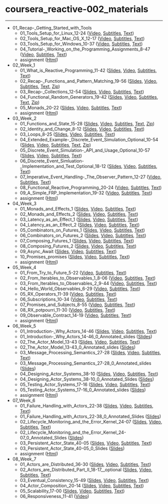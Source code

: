 # coursera_reactive-002_materials
---
* 01_Recap-_Getting_Started_with_Tools
	* 01_Tools_Setup_for_Linux_12-24 ([Video](01_Recap-_Getting_Started_with_Tools/01_Tools_Setup_for_Linux_12-24.mp4), [Subtitles](01_Recap-_Getting_Started_with_Tools/01_Tools_Setup_for_Linux_12-24.srt), [Text](01_Recap-_Getting_Started_with_Tools/01_Tools_Setup_for_Linux_12-24.txt))
	* 02_Tools_Setup_for_Mac_OS_X_12-17 ([Video](01_Recap-_Getting_Started_with_Tools/02_Tools_Setup_for_Mac_OS_X_12-17.mp4), [Subtitles](01_Recap-_Getting_Started_with_Tools/02_Tools_Setup_for_Mac_OS_X_12-17.srt), [Text](01_Recap-_Getting_Started_with_Tools/02_Tools_Setup_for_Mac_OS_X_12-17.txt))
	* 03_Tools_Setup_for_Windows_10-37 ([Video](01_Recap-_Getting_Started_with_Tools/03_Tools_Setup_for_Windows_10-37.mp4), [Subtitles](01_Recap-_Getting_Started_with_Tools/03_Tools_Setup_for_Windows_10-37.srt), [Text](01_Recap-_Getting_Started_with_Tools/03_Tools_Setup_for_Windows_10-37.txt))
	* 04_Tutorial-_Working_on_the_Programming_Assignments_8-47 ([Video](01_Recap-_Getting_Started_with_Tools/04_Tutorial-_Working_on_the_Programming_Assignments_8-47.mp4), [Subtitles](01_Recap-_Getting_Started_with_Tools/04_Tutorial-_Working_on_the_Programming_Assignments_8-47.srt), [Text](01_Recap-_Getting_Started_with_Tools/04_Tutorial-_Working_on_the_Programming_Assignments_8-47.txt))
	* assignment ([Html](01_Recap-_Getting_Started_with_Tools/assignment.html))
* 02_Week_1
	* 01_What_is_Reactive_Programming_11-42 ([Slides](02_Week_1/01_What_is_Reactive_Programming_11-42.pdf), [Video](02_Week_1/01_What_is_Reactive_Programming_11-42.mp4), [Subtitles](02_Week_1/01_What_is_Reactive_Programming_11-42.srt), [Text](02_Week_1/01_What_is_Reactive_Programming_11-42.txt))
	* 02_Recap-_Functions_and_Pattern_Matching_19-56 ([Slides](02_Week_1/02_Recap-_Functions_and_Pattern_Matching_19-56.pdf), [Video](02_Week_1/02_Recap-_Functions_and_Pattern_Matching_19-56.mp4), [Subtitles](02_Week_1/02_Recap-_Functions_and_Pattern_Matching_19-56.srt), [Text](02_Week_1/02_Recap-_Functions_and_Pattern_Matching_19-56.txt), [Zip](02_Week_1/02_Recap-_Functions_and_Pattern_Matching_19-56.zip))
	* 03_Recap-_Collections_12-54 ([Slides](02_Week_1/03_Recap-_Collections_12-54.pdf), [Video](02_Week_1/03_Recap-_Collections_12-54.mp4), [Subtitles](02_Week_1/03_Recap-_Collections_12-54.srt), [Text](02_Week_1/03_Recap-_Collections_12-54.txt))
	* 04_Functional_Random_Generators_19-42 ([Slides](02_Week_1/04_Functional_Random_Generators_19-42.pdf), [Video](02_Week_1/04_Functional_Random_Generators_19-42.mp4), [Subtitles](02_Week_1/04_Functional_Random_Generators_19-42.srt), [Text](02_Week_1/04_Functional_Random_Generators_19-42.txt), [Zip](02_Week_1/04_Functional_Random_Generators_19-42.zip))
	* 05_Monads_20-22 ([Slides](02_Week_1/05_Monads_20-22.pdf), [Video](02_Week_1/05_Monads_20-22.mp4), [Subtitles](02_Week_1/05_Monads_20-22.srt), [Text](02_Week_1/05_Monads_20-22.txt))
	* assignment ([Html](02_Week_1/assignment.html))
* 03_Week_2
	* 01_Functions_and_State_15-28 ([Slides](03_Week_2/01_Functions_and_State_15-28.pdf), [Video](03_Week_2/01_Functions_and_State_15-28.mp4), [Subtitles](03_Week_2/01_Functions_and_State_15-28.srt), [Text](03_Week_2/01_Functions_and_State_15-28.txt), [Zip](03_Week_2/01_Functions_and_State_15-28.zip))
	* 02_Identity_and_Change_8-12 ([Slides](03_Week_2/02_Identity_and_Change_8-12.pdf), [Video](03_Week_2/02_Identity_and_Change_8-12.mp4), [Subtitles](03_Week_2/02_Identity_and_Change_8-12.srt), [Text](03_Week_2/02_Identity_and_Change_8-12.txt))
	* 03_Loops_8-25 ([Slides](03_Week_2/03_Loops_8-25.pdf), [Video](03_Week_2/03_Loops_8-25.mp4), [Subtitles](03_Week_2/03_Loops_8-25.srt), [Text](03_Week_2/03_Loops_8-25.txt))
	* 04_Extended_Example-_Discrete_Event_Simulation_Optional_10-54 ([Slides](03_Week_2/04_Extended_Example-_Discrete_Event_Simulation_Optional_10-54.pdf), [Video](03_Week_2/04_Extended_Example-_Discrete_Event_Simulation_Optional_10-54.mp4), [Subtitles](03_Week_2/04_Extended_Example-_Discrete_Event_Simulation_Optional_10-54.srt), [Text](03_Week_2/04_Extended_Example-_Discrete_Event_Simulation_Optional_10-54.txt), [Zip](03_Week_2/04_Extended_Example-_Discrete_Event_Simulation_Optional_10-54.zip))
	* 05_Discrete_Event_Simulation-_API_and_Usage_Optional_10-57 ([Slides](03_Week_2/05_Discrete_Event_Simulation-_API_and_Usage_Optional_10-57.pdf), [Video](03_Week_2/05_Discrete_Event_Simulation-_API_and_Usage_Optional_10-57.mp4), [Subtitles](03_Week_2/05_Discrete_Event_Simulation-_API_and_Usage_Optional_10-57.srt), [Text](03_Week_2/05_Discrete_Event_Simulation-_API_and_Usage_Optional_10-57.txt))
	* 06_Discrete_Event_Simluation-_Implementation_and_Test_Optional_18-12 ([Slides](03_Week_2/06_Discrete_Event_Simluation-_Implementation_and_Test_Optional_18-12.pdf), [Video](03_Week_2/06_Discrete_Event_Simluation-_Implementation_and_Test_Optional_18-12.mp4), [Subtitles](03_Week_2/06_Discrete_Event_Simluation-_Implementation_and_Test_Optional_18-12.srt), [Text](03_Week_2/06_Discrete_Event_Simluation-_Implementation_and_Test_Optional_18-12.txt))
	* 07_Imperative_Event_Handling-_The_Observer_Pattern_12-27 ([Video](03_Week_2/07_Imperative_Event_Handling-_The_Observer_Pattern_12-27.mp4), [Subtitles](03_Week_2/07_Imperative_Event_Handling-_The_Observer_Pattern_12-27.srt), [Text](03_Week_2/07_Imperative_Event_Handling-_The_Observer_Pattern_12-27.txt))
	* 08_Functional_Reactive_Programming_20-24 ([Video](03_Week_2/08_Functional_Reactive_Programming_20-24.mp4), [Subtitles](03_Week_2/08_Functional_Reactive_Programming_20-24.srt), [Text](03_Week_2/08_Functional_Reactive_Programming_20-24.txt))
	* 09_A_Simple_FRP_Implementation_19-32 ([Video](03_Week_2/09_A_Simple_FRP_Implementation_19-32.mp4), [Subtitles](03_Week_2/09_A_Simple_FRP_Implementation_19-32.srt), [Text](03_Week_2/09_A_Simple_FRP_Implementation_19-32.txt))
	* assignment ([Html](03_Week_2/assignment.html))
* 04_Week_3
	* 01_Monads_and_Effects_1 ([Slides](04_Week_3/01_Monads_and_Effects_1.pdf), [Video](04_Week_3/01_Monads_and_Effects_1.mp4), [Subtitles](04_Week_3/01_Monads_and_Effects_1.srt), [Text](04_Week_3/01_Monads_and_Effects_1.txt))
	* 02_Monads_and_Effects_2 ([Slides](04_Week_3/02_Monads_and_Effects_2.pdf), [Video](04_Week_3/02_Monads_and_Effects_2.mp4), [Subtitles](04_Week_3/02_Monads_and_Effects_2.srt), [Text](04_Week_3/02_Monads_and_Effects_2.txt))
	* 03_Latency_as_an_Effect_1 ([Slides](04_Week_3/03_Latency_as_an_Effect_1.pdf), [Video](04_Week_3/03_Latency_as_an_Effect_1.mp4), [Subtitles](04_Week_3/03_Latency_as_an_Effect_1.srt), [Text](04_Week_3/03_Latency_as_an_Effect_1.txt))
	* 04_Latency_as_an_Effect_2 ([Slides](04_Week_3/04_Latency_as_an_Effect_2.pdf), [Video](04_Week_3/04_Latency_as_an_Effect_2.mp4), [Subtitles](04_Week_3/04_Latency_as_an_Effect_2.srt), [Text](04_Week_3/04_Latency_as_an_Effect_2.txt))
	* 05_Combinators_on_Futures_1 ([Slides](04_Week_3/05_Combinators_on_Futures_1.pdf), [Video](04_Week_3/05_Combinators_on_Futures_1.mp4), [Subtitles](04_Week_3/05_Combinators_on_Futures_1.srt), [Text](04_Week_3/05_Combinators_on_Futures_1.txt))
	* 06_Combinators_on_Futures_2 ([Slides](04_Week_3/06_Combinators_on_Futures_2.pdf), [Video](04_Week_3/06_Combinators_on_Futures_2.mp4), [Subtitles](04_Week_3/06_Combinators_on_Futures_2.srt), [Text](04_Week_3/06_Combinators_on_Futures_2.txt))
	* 07_Composing_Futures_1 ([Slides](04_Week_3/07_Composing_Futures_1.pdf), [Video](04_Week_3/07_Composing_Futures_1.mp4), [Subtitles](04_Week_3/07_Composing_Futures_1.srt), [Text](04_Week_3/07_Composing_Futures_1.txt))
	* 08_Composing_Futures_2 ([Slides](04_Week_3/08_Composing_Futures_2.pdf), [Video](04_Week_3/08_Composing_Futures_2.mp4), [Subtitles](04_Week_3/08_Composing_Futures_2.srt), [Text](04_Week_3/08_Composing_Futures_2.txt))
	* 09_Async_Await ([Slides](04_Week_3/09_Async_Await.pdf), [Video](04_Week_3/09_Async_Await.mp4), [Subtitles](04_Week_3/09_Async_Await.srt), [Text](04_Week_3/09_Async_Await.txt))
	* 10_Promises_promises ([Slides](04_Week_3/10_Promises_promises.pdf), [Video](04_Week_3/10_Promises_promises.mp4), [Subtitles](04_Week_3/10_Promises_promises.srt), [Text](04_Week_3/10_Promises_promises.txt))
	* assignment ([Html](04_Week_3/assignment.html))
* 05_Week_4
	* 01_From_Try_to_Future_5-22 ([Video](05_Week_4/01_From_Try_to_Future_5-22.mp4), [Subtitles](05_Week_4/01_From_Try_to_Future_5-22.srt), [Text](05_Week_4/01_From_Try_to_Future_5-22.txt))
	* 02_From_Iterables_to_Observables_1_8-06 ([Video](05_Week_4/02_From_Iterables_to_Observables_1_8-06.mp4), [Subtitles](05_Week_4/02_From_Iterables_to_Observables_1_8-06.srt), [Text](05_Week_4/02_From_Iterables_to_Observables_1_8-06.txt))
	* 03_From_Iterables_to_Observables_2_9-44 ([Video](05_Week_4/03_From_Iterables_to_Observables_2_9-44.mp4), [Subtitles](05_Week_4/03_From_Iterables_to_Observables_2_9-44.srt), [Text](05_Week_4/03_From_Iterables_to_Observables_2_9-44.txt))
	* 04_Hello_World_Observables_6-29 ([Video](05_Week_4/04_Hello_World_Observables_6-29.mp4), [Subtitles](05_Week_4/04_Hello_World_Observables_6-29.srt), [Text](05_Week_4/04_Hello_World_Observables_6-29.txt))
	* 05_RX_Operators_11-39 ([Video](05_Week_4/05_RX_Operators_11-39.mp4), [Subtitles](05_Week_4/05_RX_Operators_11-39.srt), [Text](05_Week_4/05_RX_Operators_11-39.txt))
	* 06_Subscriptions_10-34 ([Video](05_Week_4/06_Subscriptions_10-34.mp4), [Subtitles](05_Week_4/06_Subscriptions_10-34.srt), [Text](05_Week_4/06_Subscriptions_10-34.txt))
	* 07_Promises_and_Subjects_8-55 ([Video](05_Week_4/07_Promises_and_Subjects_8-55.mp4), [Subtitles](05_Week_4/07_Promises_and_Subjects_8-55.srt), [Text](05_Week_4/07_Promises_and_Subjects_8-55.txt))
	* 08_RX_potpourri_11-30 ([Video](05_Week_4/08_RX_potpourri_11-30.mp4), [Subtitles](05_Week_4/08_RX_potpourri_11-30.srt), [Text](05_Week_4/08_RX_potpourri_11-30.txt))
	* 09_Observable_Contract_14-19 ([Video](05_Week_4/09_Observable_Contract_14-19.mp4), [Subtitles](05_Week_4/09_Observable_Contract_14-19.srt), [Text](05_Week_4/09_Observable_Contract_14-19.txt))
	* assignment ([Html](05_Week_4/assignment.html))
* 06_Week_5
	* 01_Introduction-_Why_Actors_14-46 ([Slides](06_Week_5/01_Introduction-_Why_Actors_14-46.pdf), [Video](06_Week_5/01_Introduction-_Why_Actors_14-46.mp4), [Subtitles](06_Week_5/01_Introduction-_Why_Actors_14-46.srt), [Text](06_Week_5/01_Introduction-_Why_Actors_14-46.txt))
	* 01_Introduction-_Why_Actors_14-46_0_Annotated_slides ([Slides](06_Week_5/01_Introduction-_Why_Actors_14-46_0_Annotated_slides.pdf))
	* 02_The_Actor_Model_13-43 ([Slides](06_Week_5/02_The_Actor_Model_13-43.pdf), [Video](06_Week_5/02_The_Actor_Model_13-43.mp4), [Subtitles](06_Week_5/02_The_Actor_Model_13-43.srt), [Text](06_Week_5/02_The_Actor_Model_13-43.txt))
	* 02_The_Actor_Model_13-43_0_Annotated_slides ([Slides](06_Week_5/02_The_Actor_Model_13-43_0_Annotated_slides.pdf))
	* 03_Message_Processing_Semantics_27-28 ([Slides](06_Week_5/03_Message_Processing_Semantics_27-28.pdf), [Video](06_Week_5/03_Message_Processing_Semantics_27-28.mp4), [Subtitles](06_Week_5/03_Message_Processing_Semantics_27-28.srt), [Text](06_Week_5/03_Message_Processing_Semantics_27-28.txt))
	* 03_Message_Processing_Semantics_27-28_0_Annotated_slides ([Slides](06_Week_5/03_Message_Processing_Semantics_27-28_0_Annotated_slides.pdf))
	* 04_Designing_Actor_Systems_38-10 ([Slides](06_Week_5/04_Designing_Actor_Systems_38-10.pdf), [Video](06_Week_5/04_Designing_Actor_Systems_38-10.mp4), [Subtitles](06_Week_5/04_Designing_Actor_Systems_38-10.srt), [Text](06_Week_5/04_Designing_Actor_Systems_38-10.txt))
	* 04_Designing_Actor_Systems_38-10_0_Annotated_Slides ([Slides](06_Week_5/04_Designing_Actor_Systems_38-10_0_Annotated_Slides.pdf))
	* 05_Testing_Actor_Systems_17-16 ([Slides](06_Week_5/05_Testing_Actor_Systems_17-16.pdf), [Video](06_Week_5/05_Testing_Actor_Systems_17-16.mp4), [Subtitles](06_Week_5/05_Testing_Actor_Systems_17-16.srt), [Text](06_Week_5/05_Testing_Actor_Systems_17-16.txt))
	* 05_Testing_Actor_Systems_17-16_0_Annotated_slides ([Slides](06_Week_5/05_Testing_Actor_Systems_17-16_0_Annotated_slides.pdf))
	* assignment ([Html](06_Week_5/assignment.html))
* 07_Week_6
	* 01_Failure_Handling_with_Actors_22-38 ([Slides](07_Week_6/01_Failure_Handling_with_Actors_22-38.pdf), [Video](07_Week_6/01_Failure_Handling_with_Actors_22-38.mp4), [Subtitles](07_Week_6/01_Failure_Handling_with_Actors_22-38.srt), [Text](07_Week_6/01_Failure_Handling_with_Actors_22-38.txt))
	* 01_Failure_Handling_with_Actors_22-38_0_Annotated_Slides ([Slides](07_Week_6/01_Failure_Handling_with_Actors_22-38_0_Annotated_Slides.pdf))
	* 02_Lifecycle_Monitoring_and_the_Error_Kernel_24-07 ([Slides](07_Week_6/02_Lifecycle_Monitoring_and_the_Error_Kernel_24-07.pdf), [Video](07_Week_6/02_Lifecycle_Monitoring_and_the_Error_Kernel_24-07.mp4), [Subtitles](07_Week_6/02_Lifecycle_Monitoring_and_the_Error_Kernel_24-07.srt), [Text](07_Week_6/02_Lifecycle_Monitoring_and_the_Error_Kernel_24-07.txt))
	* 02_Lifecycle_Monitoring_and_the_Error_Kernel_24-07_0_Annotated_Slides ([Slides](07_Week_6/02_Lifecycle_Monitoring_and_the_Error_Kernel_24-07_0_Annotated_Slides.pdf))
	* 03_Persistent_Actor_State_40-05 ([Slides](07_Week_6/03_Persistent_Actor_State_40-05.pdf), [Video](07_Week_6/03_Persistent_Actor_State_40-05.mp4), [Subtitles](07_Week_6/03_Persistent_Actor_State_40-05.srt), [Text](07_Week_6/03_Persistent_Actor_State_40-05.txt))
	* 03_Persistent_Actor_State_40-05_0_Slides ([Slides](07_Week_6/03_Persistent_Actor_State_40-05_0_Slides.pdf))
	* assignment ([Html](07_Week_6/assignment.html))
* 08_Week_7
	* 01_Actors_are_Distributed_36-30 ([Slides](08_Week_7/01_Actors_are_Distributed_36-30.pdf), [Video](08_Week_7/01_Actors_are_Distributed_36-30.mp4), [Subtitles](08_Week_7/01_Actors_are_Distributed_36-30.srt), [Text](08_Week_7/01_Actors_are_Distributed_36-30.txt))
	* 02_Actors_are_Distributed_Part_II_18-17__optional ([Slides](08_Week_7/02_Actors_are_Distributed_Part_II_18-17__optional.pdf), [Video](08_Week_7/02_Actors_are_Distributed_Part_II_18-17__optional.mp4), [Subtitles](08_Week_7/02_Actors_are_Distributed_Part_II_18-17__optional.srt), [Text](08_Week_7/02_Actors_are_Distributed_Part_II_18-17__optional.txt))
	* 03_Eventual_Consistency_15-49 ([Slides](08_Week_7/03_Eventual_Consistency_15-49.pdf), [Video](08_Week_7/03_Eventual_Consistency_15-49.mp4), [Subtitles](08_Week_7/03_Eventual_Consistency_15-49.srt), [Text](08_Week_7/03_Eventual_Consistency_15-49.txt))
	* 04_Actor_Composition_20-14 ([Slides](08_Week_7/04_Actor_Composition_20-14.pdf), [Video](08_Week_7/04_Actor_Composition_20-14.mp4), [Subtitles](08_Week_7/04_Actor_Composition_20-14.srt), [Text](08_Week_7/04_Actor_Composition_20-14.txt))
	* 05_Scalability_17-00 ([Slides](08_Week_7/05_Scalability_17-00.pdf), [Video](08_Week_7/05_Scalability_17-00.mp4), [Subtitles](08_Week_7/05_Scalability_17-00.srt), [Text](08_Week_7/05_Scalability_17-00.txt))
	* 06_Responsiveness_11-41 ([Video](08_Week_7/06_Responsiveness_11-41.mp4))
